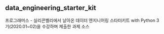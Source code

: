 ## data_engineering_starter_kit

프로그래머스 - 실리콘벨리에서 날아온 데이터 엔지니어링 스타터키트 with Python 3기(2020.01~02)을 수강하며 제출한 과제 소스
